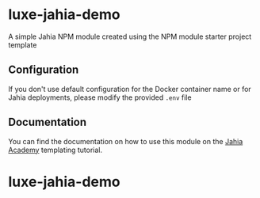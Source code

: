 # luxe-jahia-demo

A simple Jahia NPM module created using the NPM module starter project template

## Configuration

If you don't use default configuration for the Docker container name or for Jahia deployments, please modify the provided `.env` file

## Documentation

You can find the documentation on how to use this module on the [Jahia Academy](https://academy.jahia.com/get-started/developers/templating) templating tutorial.
# luxe-jahia-demo
